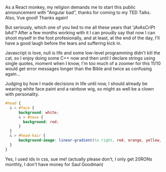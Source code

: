 As a React monkey, my religion demands me to start this public announcement with "Angular bad",
thanks for coming to my TED Talks. Also, Vue good! Thanks again!

But seriously, which one of you lied to me all these years that 'jAvAsCriPt bAd'?
After a few months working with it I can proudly say that now I can shoot myself in the foot profesionally,
and at least, at the end of the day, I'll have a good laugh before the tears and suffering kick in.

Javascript is love, null is life and some low-level programming didn't kill the cat, so I enjoy doing some
C++ now and then until I declare strings using single quotes, moment when I know, I'm too much of a zoomer for this
11/10 would get error messages longer than the Bible and twice as confusing again...

Judging by how I made decisions in life until now, I should already be wearing white face paint and a rainbow wig,
so might as well be a clown with personality.


```css
#head {
  & > #face {
      background: white;
      & > #nose {
        background: red;
      }
  }
  & > #head-hair {
      background-image: linear-gradient(to right, red, orange, yellow, green, blue, indigo, violet)
  }
}
```

Yes, I used ids in css, sue me! (actually please don't, I only get 20RONs monthly, I don't have money for Saul Goodman)
